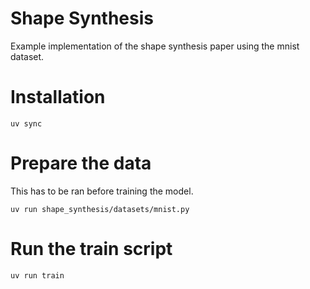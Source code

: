 # Shape Synthesis 

Example implementation of the shape synthesis paper using the mnist dataset.


# Installation


```shell
uv sync
```

# Prepare the data 

This has to be ran before training the model.


```shell
uv run shape_synthesis/datasets/mnist.py
```



# Run the train script 

```shell
uv run train
```
